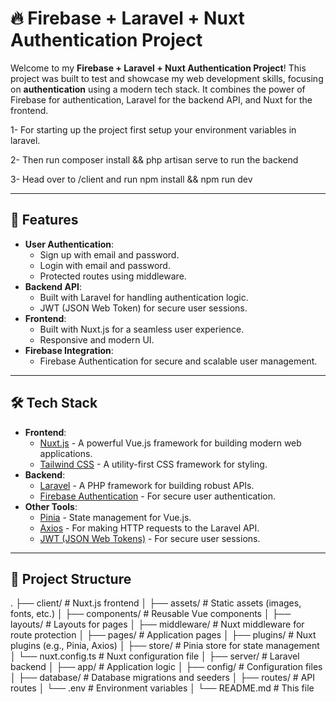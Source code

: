 # 🔥 Firebase + Laravel + Nuxt Authentication Project

Welcome to my **Firebase + Laravel + Nuxt Authentication Project**! This project was built to test and showcase my web development skills, focusing on **authentication** using a modern tech stack. It combines the power of Firebase for authentication, Laravel for the backend API, and Nuxt for the frontend.

1- For starting up the project first setup your environment variables in laravel.

2- Then run composer install && php artisan serve to run the backend

3- Head over to /client and run npm install && npm run dev

---

## 🚀 Features

- **User Authentication**:
  - Sign up with email and password.
  - Login with email and password.
  - Protected routes using middleware.
- **Backend API**:
  - Built with Laravel for handling authentication logic.
  - JWT (JSON Web Token) for secure user sessions.
- **Frontend**:
  - Built with Nuxt.js for a seamless user experience.
  - Responsive and modern UI.
- **Firebase Integration**:
  - Firebase Authentication for secure and scalable user management.

---

## 🛠️ Tech Stack

- **Frontend**:
  - [Nuxt.js](https://nuxtjs.org/) - A powerful Vue.js framework for building modern web applications.
  - [Tailwind CSS](https://tailwindcss.com/) - A utility-first CSS framework for styling.
- **Backend**:
  - [Laravel](https://laravel.com/) - A PHP framework for building robust APIs.
  - [Firebase Authentication](https://firebase.google.com/products/auth) - For secure user authentication.
- **Other Tools**:
  - [Pinia](https://pinia.vuejs.org/) - State management for Vue.js.
  - [Axios](https://axios-http.com/) - For making HTTP requests to the Laravel API.
  - [JWT (JSON Web Tokens)](https://jwt.io/) - For secure user sessions.

---

## 📂 Project Structure

.
├── client/ # Nuxt.js frontend
│ ├── assets/ # Static assets (images, fonts, etc.)
│ ├── components/ # Reusable Vue components
│ ├── layouts/ # Layouts for pages
│ ├── middleware/ # Nuxt middleware for route protection
│ ├── pages/ # Application pages
│ ├── plugins/ # Nuxt plugins (e.g., Pinia, Axios)
│ ├── store/ # Pinia store for state management
│ └── nuxt.config.ts # Nuxt configuration file
│
├── server/ # Laravel backend
│ ├── app/ # Application logic
│ ├── config/ # Configuration files
│ ├── database/ # Database migrations and seeders
│ ├── routes/ # API routes
│ └── .env # Environment variables
│
└── README.md # This file
